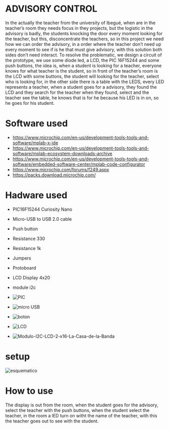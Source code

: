 
# ADVISORY CONTROL
In the actually the teacher from the university of Ibegué, when are in the teacher’s room they needs focus in they projects, but the logistic in the advisory is badly, the students knocking the door every moment looking for the teacher, but this, disconcentrate the teachers, so in this project we need how we can order the advisory, in a order where the teacher don’t need up every moment to see if  is he that must give advisory, with this solution both sides don’t need interact. To resolve the problematic, we design a circuit of the prototype, we use some diode led, a LCD, the PIC 16F15244 and some push buttons, the idea is,  when a student is looking for a teacher, everyone knows for what teacher is the student, so in front of the teacher’s room is the LCD with some buttons, the student will looking for the teacher, select who is looking for, in the other side there is a table with the LEDS, every LED represents a teacher, when a student goes for a advisory, they found the LCD and they search for the teacher when they found, select and the teacher see the table, he knows that is for he because his LED is in on, so he goes for his student.

# Software used
* https://www.microchip.com/en-us/development-tools-tools-and-software/mplab-x-ide
* https://www.microchip.com/en-us/development-tools-tools-and-software/mplab-ecosystem-downloads-archive
* https://www.microchip.com/en-us/development-tools-tools-and-software/embedded-software-center/mplab-code-configurator
* https://www.microchip.com/forums/f249.aspx
* https://packs.download.microchip.com/

 # Hadware used
 * PIC16F15244 Curiosity Nano
 * Micro-USB to USB 2.0 cable
 * Push button
 * Resistance 330
 * Resistance 1k
 * Jumpers
 * Protoboard
 * LCD Display 4x20
 * module i2c
 
 * ![PIC](https://user-images.githubusercontent.com/80794223/119384160-e7c63480-bc89-11eb-97f0-012db99b9400.png)
* ![micro USB](https://user-images.githubusercontent.com/80794223/119575617-f3465800-bd7c-11eb-800f-4748e81d47db.jpg)
* ![boton](https://user-images.githubusercontent.com/80794223/119575625-f5a8b200-bd7c-11eb-91ef-907c841f6e92.jpg)
 * ![LCD](https://user-images.githubusercontent.com/80794223/119575601-ed507700-bd7c-11eb-9c30-8a2335cdb73c.jpg)
* ![Modulo-I2C-LCD-2-x16-La-Casa-de-la-Banda](https://user-images.githubusercontent.com/80794223/119575629-f93c3900-bd7c-11eb-9de4-bea7c7a9098f.jpg)
# setup
![esquematico](https://user-images.githubusercontent.com/80794223/119578894-fba19180-bd82-11eb-9fe9-7b146c0cbe1d.jpeg)
# How to use
The display is out from the room, when the student goes for the advisory, select the teacher with the push buttons, when the student select the teacher, in the room a lED turn on witht the name of the teacher, with this the teacher goes out to see with the student.


